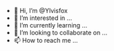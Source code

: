 - 👋 Hi, I’m @Ylvisfox
- 👀 I’m interested in ...
- 🌱 I’m currently learning ...
- 💞️ I’m looking to collaborate on ...
- 📫 How to reach me ...

<!---
Ylvisfox/Ylvisfox is a ✨ special ✨ repository because its `README.md` (this file) appears on your GitHub profile.
You can click the Preview link to take a look at your changes.
--->
